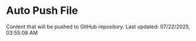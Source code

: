 # Auto Push File

Content that will be pushed to GitHub repository.
Last updated: 07/22/2025, 03:55:08 AM